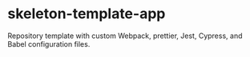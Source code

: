 # skeleton-template-app
Repository template with custom Webpack, prettier, Jest, Cypress, and Babel configuration files.
